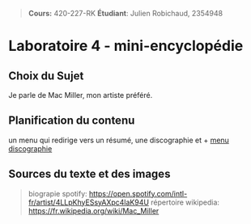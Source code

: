 > **Cours:** 420-227-RK
> **Étudiant**: Julien Robichaud, 2354948

# Laboratoire 4 - mini-encyclopédie

## Choix du Sujet
Je parle de Mac Miller, mon artiste préféré. 

## Planification du contenu
un menu qui redirige vers un résumé, une discographie et +
[menu](<Capture d’écran 2024-03-21 095727.png>)
[discographie](<Capture d’écran 2024-03-21 100105.png>)

## Sources du texte et des images
>biograpie spotify: https://open.spotify.com/intl-fr/artist/4LLpKhyESsyAXpc4laK94U
>répertoire wikipedia: https://fr.wikipedia.org/wiki/Mac_Miller